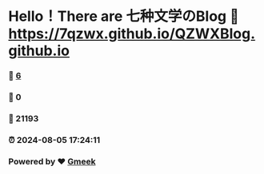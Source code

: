 # Hello！There are 七种文学のBlog :link: https://7qzwx.github.io/QZWXBlog.github.io 
### :page_facing_up: [6](https://7qzwx.github.io/QZWXBlog.github.io/tag.html) 
### :speech_balloon: 0 
### :hibiscus: 21193 
### :alarm_clock: 2024-08-05 17:24:11 
### Powered by :heart: [Gmeek](https://github.com/Meekdai/Gmeek)
